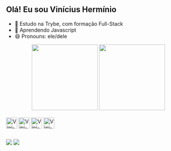 ## Olá! Eu sou Vinícius Hermínio

- 🔭 Estudo na Trybe, com formação Full-Stack
- 🌱 Aprendendo Javascript
- 😄 Pronouns: ele/dele

<div align="center">
  <a hhref="https://github.com/viniciusHerminio">
  <img height="180em" src="https://github-readme-stats.vercel.app/api?username=viniciusHerminio&show_icons=true&theme=dark&include_all_commits=true&count_private=true"/>
  <img height="180em" src="https://github-readme-stats.vercel.app/api/top-langs/?username=viniciusHerminio&layout=compact&langs_count=7&theme=dark"/>
</div>
 
<div style="display: inline_block"><br>
  <img align="center" alt="Vini-HTML" height="30" src="https://img.shields.io/badge/HTML5-E34F26?style=for-the-badge&logo=html5&logoColor=white">
  <img align="center" alt="Vini-CSS" height="30" src="https://img.shields.io/badge/CSS3-1572B6?style=for-the-badge&logo=css3&logoColor=white">
  <img align="center" alt="Vini-Js" height="30" src="https://img.shields.io/badge/JavaScript-323330?style=for-the-badge&logo=javascript&logoColor=F7DF1E">
  <img align="center" alt="Vini-BootStrap" height="30" src="https://img.shields.io/badge/Bootstrap-563D7C?style=for-the-badge&logo=bootstrap&logoColor=white">
  
</div>


##

<div>
 <a href="https://www.instagram.com/code.herminio/" target="_blank"><img src="https://img.shields.io/badge/-Instagram-%23E4405F?style=for-the-badge&logo=instagram&logoColor=white" target="_blank"></a>
 <a href="https://www.linkedin.com/in/viniciusherminio/" target="_blank"><img src="https://img.shields.io/badge/-LinkedIn-%230077B5?style=for-the-badge&logo=linkedin&logoColor=white" target="_blank"></a> 
</div>
